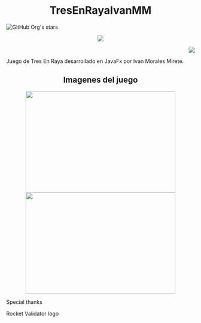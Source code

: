 <h1 align="center"> TresEnRayaIvanMM </h1>

   ![GitHub Org's stars](https://img.shields.io/github/stars/ivancatalana?style=social)

 <p align="center">
   <img src="https://img.shields.io/badge/JavaFX-Build-yellow">
   </p>

 <p align="right">

<img src="https://img.shields.io/badge/STATUS-EN%20DESAROLLO-green">
 </p>
   
Juego de Tres En Raya desarrollado en JavaFx por Ivan Morales Mirete.

<h2 align="center"> Imagenes del juego </h2>
 <p align="center">
<img src="https://user-images.githubusercontent.com/64499952/212774081-134a4f2a-45ea-4b99-adaf-16af2f8e1498.gif" width="400" height="270">

<img src="https://user-images.githubusercontent.com/64499952/212774495-47f133eb-6c66-47eb-9775-170e5c102bd0.gif" width="400" height="270">
   </p>





Special thanks



Rocket Validator logo

